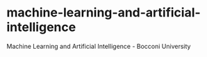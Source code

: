 # machine-learning-and-artificial-intelligence
Machine Learning and Artificial Intelligence - Bocconi University
